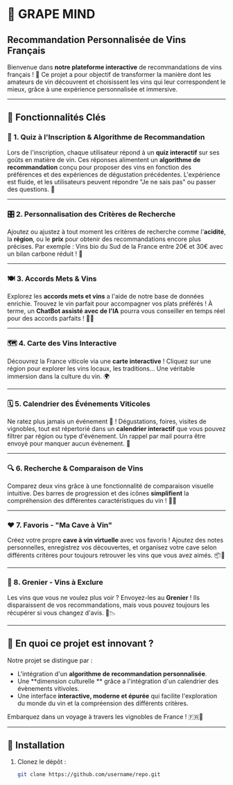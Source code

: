 # 🍷 GRAPE MIND 
## Recommandation Personnalisée de Vins Français

Bienvenue dans **notre plateforme interactive** de recommandations de vins français ! 🥂 Ce projet a pour objectif de transformer la manière dont les amateurs de vin découvrent et choisissent les vins qui leur correspondent le mieux, grâce à une expérience personnalisée et immersive.

---

## 🌟 Fonctionnalités Clés

### 🎯 1. Quiz à l'Inscription & Algorithme de Recommandation

Lors de l'inscription, chaque utilisateur répond à un **quiz interactif** sur ses goûts en matière de vin. Ces réponses alimentent un **algorithme de recommandation** conçu pour proposer des vins en fonction des préférences et des expériences de dégustation précédentes. L'expérience est fluide, et les utilisateurs peuvent répondre "Je ne sais pas" ou passer des questions. 🍇

---

### 🎛️ 2. Personnalisation des Critères de Recherche

Ajoutez ou ajustez à tout moment les critères de recherche comme l'**acidité**, la **région**, ou le **prix** pour obtenir des recommandations encore plus précises. Par exemple : Vins bio du Sud de la France entre 20€ et 30€ avec un bilan carbone réduit ! 🌱

---

### 🍽️ 3. Accords Mets & Vins

Explorez les **accords mets et vins** a l'aide de notre base de données enrichie. Trouvez le vin parfait pour accompagner vos plats préférés ! À terme, un **ChatBot assisté avec de l'IA** pourra vous conseiller en temps réel pour des accords parfaits ! 🤖🍷

---

### 🗺️ 4. Carte des Vins Interactive

Découvrez la France viticole via une **carte interactive** ! Cliquez sur une région pour explorer les vins locaux, les traditions... Une véritable immersion dans la culture du vin. 🌍

---

### 🗓️ 5. Calendrier des Événements Viticoles

Ne ratez plus jamais un événement 🍇 ! Dégustations, foires, visites de vignobles, tout est répertorié dans un **calendrier interactif** que vous pouvez filtrer par région ou type d'événement. Un rappel par mail pourra être envoyé pour manquer aucun évènement. 📅

---

### 🔍 6. Recherche & Comparaison de Vins

Comparez deux vins grâce à une fonctionnalité de comparaison visuelle intuitive. Des barres de progression et des icônes **simplifient** la compréhension des différentes caractéristiques du vin ! 🍾🥂

---

### ❤️ 7. Favoris - "Ma Cave à Vin"

Créez votre propre **cave à vin virtuelle** avec vos favoris ! Ajoutez des notes personnelles, enregistrez vos découvertes, et organisez votre cave selon différents critères pour toujours retrouver les vins que vous avez aimés. 📦🍷

---

### 🚫 8. Grenier - Vins à Exclure

Les vins que vous ne voulez plus voir ? Envoyez-les au **Grenier** ! Ils disparaissent de vos recommandations, mais vous pouvez toujours les récupérer si vous changez d'avis. 🎯📉

---

## 🎉 En quoi ce projet est innovant ?

Notre projet se distingue par :

- L'intégration d'un **algorithme de recommandation personnalisée**.
- Une **dimension culturelle ** grâce a l'intégration d'un calendrier des évènements vitivoles. 
- Une interface **interactive, moderne et épurée**  qui facilite l'exploration du monde du vin et la compréension des différents critères.

Embarquez dans un voyage à travers les vignobles de France ! 🇫🇷🍷

---

## 🚀 Installation

1. Clonez le dépôt :
   ```bash
   git clone https://github.com/username/repo.git
